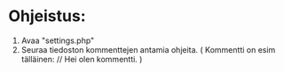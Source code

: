 # Ohjeistus:
1. Avaa "settings.php"
2. Seuraa tiedoston kommenttejen antamia ohjeita. ( Kommentti on esim tälläinen: // Hei olen kommentti. )
